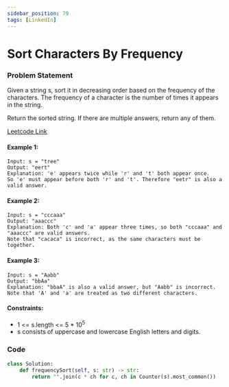 ```yaml
---
sidebar_position: 79
tags: [LinkedIn]
---
```


# Sort Characters By Frequency

### Problem Statement

Given a string s, sort it in decreasing order based on the frequency of the characters. The frequency of a character is the number of times it appears in the string.

Return the sorted string. If there are multiple answers, return any of them.

[Leetcode Link](https://leetcode.com/problems/sort-characters-by-frequency)

#### Example 1:

```
Input: s = "tree"
Output: "eert"
Explanation: 'e' appears twice while 'r' and 't' both appear once.
So 'e' must appear before both 'r' and 't'. Therefore "eetr" is also a valid answer.
```

#### Example 2:

```
Input: s = "cccaaa"
Output: "aaaccc"
Explanation: Both 'c' and 'a' appear three times, so both "cccaaa" and "aaaccc" are valid answers.
Note that "cacaca" is incorrect, as the same characters must be together.
```

#### Example 3:

```
Input: s = "Aabb"
Output: "bbAa"
Explanation: "bbaA" is also a valid answer, but "Aabb" is incorrect.
Note that 'A' and 'a' are treated as two different characters.
```

#### Constraints:

- 1 <= s.length <= 5 \* 10<sup>5</sup>
- s consists of uppercase and lowercase English letters and digits.

### Code

```python title="Python"
class Solution:
    def frequencySort(self, s: str) -> str:
        return "".join(c * ch for c, ch in Counter(s).most_common())

```
